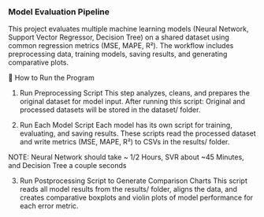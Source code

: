 ### Model Evaluation Pipeline
This project evaluates multiple machine learning models (Neural Network, Support Vector Regressor, Decision Tree) on a shared dataset using common regression metrics (MSE, MAPE, R²). The workflow includes preprocessing data, training models, saving results, and generating comparative plots.

🔧 How to Run the Program
1. Run Preprocessing Script
This step analyzes, cleans, and prepares the original dataset for model input. After running this script: 
Original and processed datasets will be stored in the dataset/ folder.

2. Run Each Model Script
Each model has its own script for training, evaluating, and saving results. These scripts read the processed dataset and write metrics (MSE, MAPE, R²) to CSVs in the results/ folder.

NOTE: Neural Network should take ~ 1/2 Hours, SVR about ~45 Minutes, and Decision Tree a couple seconds

3. Run Postprocessing Script to Generate Comparison Charts
This script reads all model results from the results/ folder, aligns the data, and creates comparative boxplots and violin plots of model performance for each error metric.